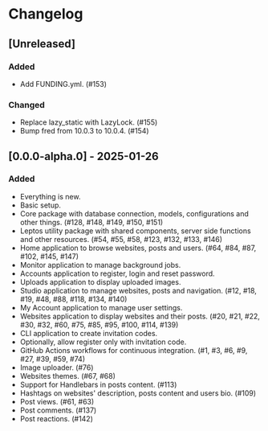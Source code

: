 # Changelog

## [Unreleased]

### Added

- Add FUNDING.yml. (#153)

### Changed

- Replace lazy_static with LazyLock. (#155)
- Bump fred from 10.0.3 to 10.0.4. (#154)

## [0.0.0-alpha.0] - 2025-01-26

### Added

- Everything is new.
- Basic setup.
- Core package with database connection, models, configurations and other things. (#128, #148, #149, #150, #151)
- Leptos utility package with shared components, server side functions and other resources. (#54, #55, #58, #123, #132, #133, #146)
- Home application to browse websites, posts and users. (#64, #84, #87, #102, #145, #147)
- Monitor application to manage background jobs.
- Accounts application to register, login and reset password.
- Uploads application to display uploaded images.
- Studio application to manage websites, posts and navigation. (#12, #18, #19, #48, #88, #118, #134, #140)
- My Account application to manage user settings.
- Websites application to display websites and their posts. (#20, #21, #22, #30, #32, #60, #75, #85, #95, #100, #114, #139)
- CLI application to create invitation codes.
- Optionally, allow register only with invitation code.
- GitHub Actions workflows for continuous integration. (#1, #3, #6, #9, #27, #39, #59, #74)
- Image uploader. (#76)
- Websites themes. (#67, #68)
- Support for Handlebars in posts content. (#113)
- Hashtags on websites' description, posts content and users bio. (#109)
- Post views. (#61, #63)
- Post comments. (#137)
- Post reactions. (#142)
